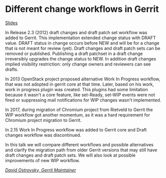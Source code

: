 # Different change workflows in Gerrit

[Slides](http://ostrovsky.org/gerrit/gerrit-change-workflow/gerrit-change-workflows.html)

In Release 2.3 (2012) draft changes and draft patch set workflow
was added to Gerrit. This implementation extended change status with
DRAFT value. DRAFT status in change occurs before NEW and will be for
a change that is not meant for review (yet). Draft changes and draft
patch sets can be removed or published. Publishing a draft patchset in
a draft change irreversibly upgrades the change status to NEW. In addition
draft changes implied visibility restriction: only change owners and
reviewers can see drafts.

In 2013 OpenStack project proposed alternative Work In Progress workflow,
that was not adopted in gerrit core at that time. Later, based on his work,
work in progress plugin was created. This plugins had some limitation because
it wasn't a core feature, like set-Ready, set-WIP events were not fired or
suppressing mail notifications for WIP changes wasn't implemented.

In 2017, during migration of Chromium project from Rietveld to Gerrit the WIP
workflow got another momentum, as it was a hard requirement for Chromium project
migration to Gerrit.

In 2.15 Work In Progress workflow was added to Gerrit core and Draft changes
workflow was discontinued.

In this talk we will compare different workflows and possible alternatives and
clarify the migration path from older Gerrit versions that may still have
draft changes and draft patch sets. We will also look at possible improvements
of new WIP workflow.

*[David Ostrovsky, Gerrit Maintainer](../speakers.md#davido)*
